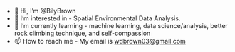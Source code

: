 - 👋 Hi, I’m @BilyBrown
- 👀 I’m interested in - Spatial Environmental Data Analysis.
- 🌱 I’m currently learning - machine learning, data science/analysis, better rock climbing technique, and self-compassion
- 📫 How to reach me - My email is wdbrown03@gmail.com
